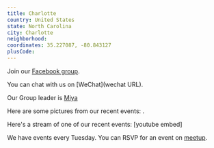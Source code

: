 ```yaml
---
title: Charlotte
country: United States
state: North Carolina
city: Charlotte
neighborhood: 
coordinates: 35.227087, -80.843127
plusCode:
---
```

Join our [Facebook group](https://www.facebook.com/groups/free.code.camp.charlotte.nc).

You can chat with us on [WeChat](wechat URL).

Our Group leader is [Miya](freecodecamp.org/miya)

Here are some pictures from our recent events:
![]().

Here's a stream of one of our recent events:
[youtube embed]

We have events every Tuesday. You can RSVP for an event on [meetup](meetupurl).
